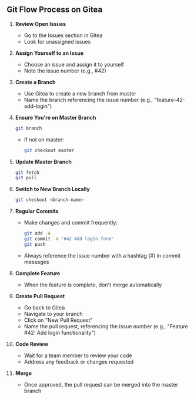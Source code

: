 ## Git Flow Process on Gitea

1. **Review Open Issues**
   - Go to the Issues section in Gitea
   - Look for unassigned issues

2. **Assign Yourself to an Issue**
   - Choose an issue and assign it to yourself
   - Note the issue number (e.g., #42)

3. **Create a Branch**
   - Use Gitea to create a new branch from master
   - Name the branch referencing the issue number (e.g., "feature-42-add-login")

4. **Ensure You're on Master Branch**
   ```bash
   git branch
   ```
   - If not on master:
     ```bash
     git checkout master
     ```

5. **Update Master Branch**
   ```bash
   git fetch
   git pull
   ```

6. **Switch to New Branch Locally**
   ```bash
   git checkout <branch-name>
   ```

7. **Regular Commits**
   - Make changes and commit frequently:
     ```bash
     git add -A
     git commit -m "#42 Add login form"
     git push
     ```
   - Always reference the issue number with a hashtag (#) in commit messages

8. **Complete Feature**
   - When the feature is complete, don't merge automatically

9. **Create Pull Request**
   - Go back to Gitea
   - Navigate to your branch
   - Click on "New Pull Request"
   - Name the pull request, referencing the issue number (e.g., "Feature #42: Add login functionality")

10. **Code Review**
    - Wait for a team member to review your code
    - Address any feedback or changes requested

11. **Merge**
    - Once approved, the pull request can be merged into the master branch
